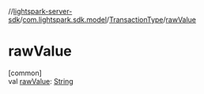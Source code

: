 //[lightspark-server-sdk](../../../index.md)/[com.lightspark.sdk.model](../index.md)/[TransactionType](index.md)/[rawValue](raw-value.md)

# rawValue

[common]\
val [rawValue](raw-value.md): [String](https://kotlinlang.org/api/latest/jvm/stdlib/kotlin/-string/index.html)
